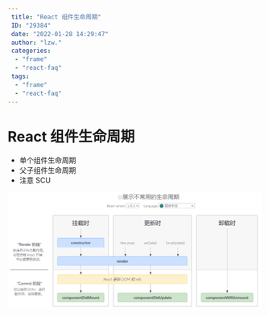 ```yaml
---
 title: "React 组件生命周期"
 ID: "29384"
 date: "2022-01-28 14:29:47"
 author: "lzw."
 categories: 
  - "frame"
  - "react-faq"
 tags: 
  - "frame"
  - "react-faq"
---
```


# React 组件生命周期

- 单个组件生命周期
- 父子组件生命周期
- 注意 SCU

![react](./images/react-20220125141109111.png)

